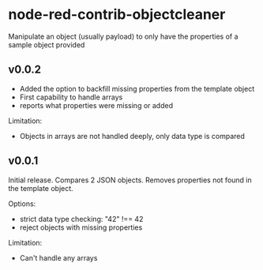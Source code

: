 # node-red-contrib-objectcleaner
Manipulate an object (usually payload) to only have the properties of a sample object provided

## v0.0.2

- Added the option to backfill missing properties from the template object
- First capability to handle arrays
- reports what properties were missing or added

Limitation:

- Objects in arrays are not handled deeply, only data type is compared

## v0.0.1

Initial release. Compares 2 JSON objects. Removes properties not found in the template object.

Options:

- strict data type checking: "42" !== 42
- reject objects with missing properties
 
Limitation:

- Can't handle any arrays

